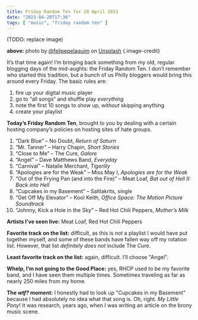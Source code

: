```yaml
---
title: Friday Random Ten for 28 April 2023
date: "2023-04-28T17:30"
tags: [ "music", "friday random ten" ]
---
```


(TODO: replace image)

**above:** photo by [@felipepelaquim](https://unsplash.com/ko/@felipepelaquim?utm_source=unsplash&utm_medium=referral&utm_content=creditCopyText) on [Unsplash](https://unsplash.com/photos/UNNAYh3sMOg?utm_source=unsplash&utm_medium=referral&utm_content=creditCopyText) {.image-credit}

It’s that time again! I’m bringing back something from my old, regular blogging days of the mid-aughts: the Friday Random Ten. I don’t remember who started this tradition, but a bunch of us Philly bloggers would bring this around every Friday. The basic rules are:

1. fire up your digital music player
1. go to “all songs“ and shuffle play _everything_
1. note the first 10 songs to show up, _without_ skipping anything
1. create your playlist

**Today’s Friday Random Ten**, brought to you by dealing with a certain hosting company’s policies on hosting sites of hate groups.

1. “Dark Blue” &#8211; No Doubt, _Return of Saturn_
2. “Mr. Tanner” &#8211; Harry Chapin, _Short Stories_
3. “Close to Me” &#8211; The Cure, _Galore_
4. “Angel” &#8211; Dave Matthews Band, _Everyday_
5. “Carnival” &#8211; Natalie Merchant, _Tigerlily_
6. “Apologies are for the Weak” &#8211; Miss May I, _Apologies are for the Weak_
7. “Out of the Frying Pan (and into the Fire)” &#8211; Meat Loaf, _Bat out of Hell II: Back into Hell_
8. “Cupcakes in my Basement” &#8211; Saltlakrits, single
9. “Get Off My Elevator” &#8211; Kool Keith, _Office Space: The Motion Picture Soundtrack_
10. “Johnny, Kick a Hole in the Sky” &#8211; Red Hot Chili Peppers, _Mother’s Milk_

**Artists I’ve seen live:** Meat Loaf, Red Hot Chili Peppers

**Favorite track on the list:** difficult, as this is _not_ a playlist I would have put together myself, and some of these bands have fallen way off my rotation list. However, that list _definitely does not_ include The Cure.

**Least favorite track on the list:** again, difficult. I’ll choose "Angel".

**Whelp, I’m not going to the Good Place:** yes, RHCP used to be my favorite band, and I have seen them multiple times. Sometimes traveling as far as nearly 250 miles from my home.

**The _wtf?_ moment:** I honestly had to look up "Cupcakes in my Basement" because I had absolutely no idea what that song is. Oh, right. _My Little Pony_! It was research, years ago, when I was writing an article on the brony music scene.
